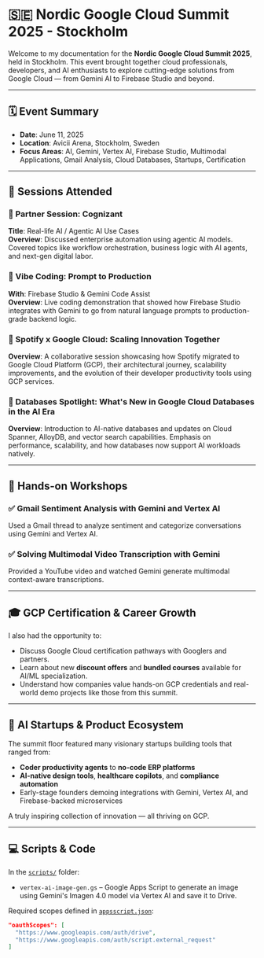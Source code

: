 # 🇸🇪 Nordic Google Cloud Summit 2025 - Stockholm

Welcome to my documentation for the **Nordic Google Cloud Summit 2025**, held in Stockholm. This event brought together cloud professionals, developers, and AI enthusiasts to explore cutting-edge solutions from Google Cloud — from Gemini AI to Firebase Studio and beyond.

---

## 🗓️ Event Summary
- **Date**: June 11, 2025
- **Location**: Avicii Arena, Stockholm, Sweden
- **Focus Areas**: AI, Gemini, Vertex AI, Firebase Studio, Multimodal Applications, Gmail Analysis, Cloud Databases, Startups, Certification

---

## 🧠 Sessions Attended

### 🔹 Partner Session: Cognizant  
**Title**: Real-life AI / Agentic AI Use Cases  
**Overview**: Discussed enterprise automation using agentic AI models. Covered topics like workflow orchestration, business logic with AI agents, and next-gen digital labor.

### 🔹 Vibe Coding: Prompt to Production  
**With**: Firebase Studio & Gemini Code Assist  
**Overview**: Live coding demonstration that showed how Firebase Studio integrates with Gemini to go from natural language prompts to production-grade backend logic.

### 🔹 Spotify x Google Cloud: Scaling Innovation Together  
**Overview**: A collaborative session showcasing how Spotify migrated to Google Cloud Platform (GCP), their architectural journey, scalability improvements, and the evolution of their developer productivity tools using GCP services.

### 🔹 Databases Spotlight: What's New in Google Cloud Databases in the AI Era  
**Overview**: Introduction to AI-native databases and updates on Cloud Spanner, AlloyDB, and vector search capabilities. Emphasis on performance, scalability, and how databases now support AI workloads natively.

---

## 🧪 Hands-on Workshops

### ✅ Gmail Sentiment Analysis with Gemini and Vertex AI  
Used a Gmail thread to analyze sentiment and categorize conversations using Gemini and Vertex AI.

### ✅ Solving Multimodal Video Transcription with Gemini  
Provided a YouTube video and watched Gemini generate multimodal context-aware transcriptions.

---

## 🎓 GCP Certification & Career Growth

I also had the opportunity to:
- Discuss Google Cloud certification pathways with Googlers and partners.
- Learn about new **discount offers** and **bundled courses** available for AI/ML specialization.
- Understand how companies value hands-on GCP credentials and real-world demo projects like those from this summit.

---

## 🚀 AI Startups & Product Ecosystem

The summit floor featured many visionary startups building tools that ranged from:
- **Coder productivity agents** to **no-code ERP platforms**
- **AI-native design tools**, **healthcare copilots**, and **compliance automation**
- Early-stage founders demoing integrations with Gemini, Vertex AI, and Firebase-backed microservices

A truly inspiring collection of innovation — all thriving on GCP.

---

## 💻 Scripts & Code

In the [`scripts/`](./scripts/) folder:
- `vertex-ai-image-gen.gs` – Google Apps Script to generate an image using Gemini's Imagen 4.0 model via Vertex AI and save it to Drive.

Required scopes defined in [`appsscript.json`](./appsscript.json):
```json
"oauthScopes": [
  "https://www.googleapis.com/auth/drive",
  "https://www.googleapis.com/auth/script.external_request"
]
